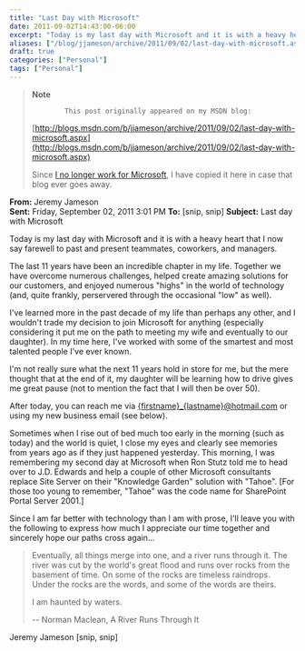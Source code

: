 ```yaml
---
title: "Last Day with Microsoft"
date: 2011-09-02T14:43:00-06:00
excerpt: "Today is my last day with Microsoft and it is with a heavy heart that I now say farewell to past and present teammates, coworkers, and managers..."
aliases: ["/blog/jjameson/archive/2011/09/02/last-day-with-microsoft.aspx"]
draft: true
categories: ["Personal"]
tags: ["Personal"]
---
```


> **Note**
>
>             This post originally appeared on my MSDN blog:
>
> [http://blogs.msdn.com/b/jjameson/archive/2011/09/02/last-day-with-microsoft.aspx](http://blogs.msdn.com/b/jjameson/archive/2011/09/02/last-day-with-microsoft.aspx)
>
> Since [I no longer work for Microsoft](/blog/jjameson/2011/09/02/last-day-with-microsoft), I have copied it here in case that blog                 ever goes away.

**From:** Jeremy Jameson  
**Sent:** Friday, September 02, 2011 3:01 PM
**To:** [snip, snip]
**Subject:** Last day with Microsoft

Today is my last day with Microsoft and it is with a heavy heart that I now say         farewell to past and present teammates, coworkers, and managers.

The last 11 years have been an incredible chapter in my life. Together we have overcome         numerous challenges, helped create amazing solutions for our customers, and enjoyed         numerous "highs" in the world of technology (and, quite frankly, perservered through         the occasional "low" as well).

I've learned more in the past decade of my life than perhaps any other, and I wouldn't         trade my decision to join Microsoft for anything (especially considering it put         me on the path to meeting my wife and eventually to our daughter). In my time here,         I've worked with some of the smartest and most talented people I've ever known.

I'm not really sure what the next 11 years hold in store for me, but the mere thought         that at the end of it, my daughter will be learning how to drive gives me great         pause (not to mention the fact that I will then be over 50).

After today, you can reach me via [{firstname}\_{lastname}@hotmail.com](mailto:{firstname}_{lastname}@hotmail.com) or using my new business email (see below).

Sometimes when I rise out of bed much too early in the morning (such as today) and         the world is quiet, I close my eyes and clearly see memories from years ago as if         they just happened yesterday. This morning, I was remembering my second day at Microsoft         when Ron Stutz told me to head over to J.D. Edwards and help a couple of other Microsoft         consultants replace Site Server on their "Knowledge Garden" solution with "Tahoe".         [For those too young to remember, "Tahoe" was the code name for SharePoint Portal         Server 2001.]

Since I am far better with technology than I am with prose, I'll leave you with         the following to express how much I appreciate our time together and sincerely hope         our paths cross again...

> Eventually, all things merge into one, and a river runs through it. The river was             cut by the world's great flood and runs over rocks from the basement of time. On             some of the rocks are timeless raindrops. Under the rocks are the words, and some             of the words are theirs.
>
> I am haunted by waters.
>
> -- Norman Maclean, A River Runs Through It

Jeremy Jameson
[snip, snip]

